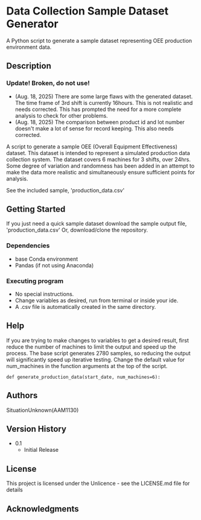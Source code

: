# Data Collection Sample Dataset Generator

A Python script to generate a sample dataset representing OEE production environment data. 
 
## Description

### Update! Broken, do not use!
 - (Aug. 18, 2025) There are some large flaws with the generated dataset. The time frame of 3rd shift
is currently 16hours. This is not realistic and needs corrected. This has prompted the need for a more
complete analysis to check for other problems.
 - (Aug. 18, 2025) The comparison between product id and lot number doesn't make a lot of sense for 
record keeping. This also needs corrected.

A script to generate a sample OEE (Overall Equipment Effectiveness) dataset. This dataset is intended
to represent a simulated production data collection system. The dataset covers 6 machines for 3 shifts, 
over 24hrs. Some degree of variation and randomness has been added in an attempt to make the data more 
realistic and simultaneously ensure sufficient points for analysis.

See the included sample, 'production_data.csv'

## Getting Started

If you just need a quick sample dataset download the sample output file, 'production_data.csv'
Or, download/clone the repository. 

### Dependencies

* base Conda environment
* Pandas (if not using Anaconda)

### Executing program

* No special instructions.
* Change variables as desired, run from terminal or inside your ide.
* A .csv file is automatically created in the same directory.

## Help

If you are trying to make changes to variables to get a desired result, first reduce the number of machines
to limit the output and speed up the process. The base script generates 2780 samples, so reducing the output
will significantly speed up iterative testing. Change the default value for num_machines in the function 
arguments at the top of the script.

```
def generate_production_data(start_date, num_machines=6):
```

## Authors

SituationUnknown(AAM1130)


## Version History

* 0.1
    * Initial Release

## License

This project is licensed under the Unlicence - see the LICENSE.md file for details

## Acknowledgments
